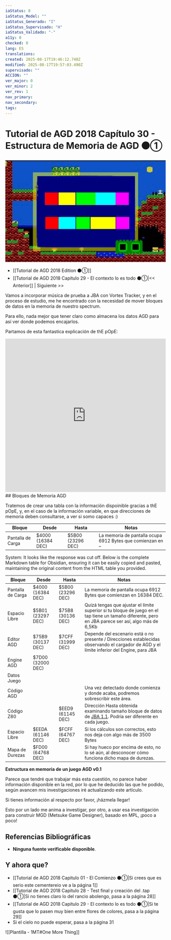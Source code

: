 ```yaml
---
iaStatus: 8
iaStatus_Model: ""
iaStatus_Generado: "I"
iaStatus_Supervisado: "H"
iaStatus_Validado: "-"
a11y: 0
checked: 0
lang: ES
translations: 
created: 2025-08-17T19:46:12.748Z
modified: 2025-08-17T19:57:03.490Z
supervisado: ""
ACCION: ""
ver_major: 0
ver_minor: 2
ver_rev: 1
nav_primary: 
nav_secondary: 
tags:
---
```

# Tutorial de AGD 2018 Capítulo 30 - Estructura de Memoria de AGD ⚫①

![Estructura Memoria GD](PublicBrain/_resources/d1559d6541fd62e84303a5a9c1ba64c5_MD5.jpg)

* [[Tutorial de AGD 2018 Edition ⚫①]]
* [[Tutorial de AGD 2018 Capítulo 29 - El contexto lo es todo ⚫①|<< Anterior]] |  Siguiente >>

Vamos a incorporar música de prueba a JBA con Vortex Tracker, y en el proceso de estudio, me he encontrado con la necesidad de mover bloques de datos en la memoria de nuestro spectrum. 

Para ello, nada mejor que tener claro como almacena los datos AGD para así ver donde podemos encajarlos.

Partamos de esta fantastica explicación de thE pOpE:

<iframe width="100%" height="480" src="https://www.youtube.com/embed/7Xl6ty1k_9c?si=-zW_uVv5X8azespL" title="YouTube video player" frameborder="0" allow="accelerometer; autoplay; clipboard-write; encrypted-media; gyroscope; picture-in-picture; web-share" referrerpolicy="strict-origin-when-cross-origin" allowfullscreen></iframe>
## Bloques de Memoria AGD

Tratemos de crear una tabla con la información dispoinible gracias a thE pOpE, y, en el caso de la información variable, en que direcciones de memoria deben consultarse, a ver si somo capaces :)

|Bloque|Desde|Hasta|Notas|
|---|---|---|---|
|Pantalla de Carga|$4000 (16384 DEC)|$5B00 (23296 DEC)|La memoria de pantalla ocupa 6912 Bytes que comienzan en –|

System: It looks like the response was cut off. Below is the complete Markdown table for Obsidian, ensuring it can be easily copied and pasted, maintaining the original content from the HTML table you provided.

|Bloque|Desde|Hasta|Notas|
|---|---|---|---|
|Pantalla de Carga|$4000 (16384 DEC)|$5B00 (23296 DEC)|La memoria de pantalla ocupa 6912 Bytes que comienzan en 16384 DEC.|
|Espacio Libre|$5B01 (23297 DEC)|$75B8 (30136 DEC)|Quizá tengas que ajustar el límite superior si tu bloque de juego en el tap tiene un tamaño diferente, pero en JBA parece ser así, algo más de 6,5Kb|
|Editor AGD|$75B9 (30137 DEC)|$7CFF (31999 DEC)|Depende del escenario está o no presente / Direcciones establecidas observando el cargador de AGD y el límite inferior del Engine, para JBA|
|Engine AGD|$7D00 (32000 DEC)|||
|Datos Juego||||
|Código AGD|||Una vez detectado donde comienza y donde acaba, podremos sobrescribir este área.|
|Código Z80||$EED9 (61145 DEC)|Dirección Hasta obtenida examinando tamaño bloque de datos de [JBA 1.1](https://www.metsuke.com/sobre-mi/videojuegos/the-big-javis-adventure-2017/). Podría ser diferente en cada juego.|
|Espacio Libre|$EEDA (61146 DEC)|$FCFF (64767 DEC)|Si los cálculos son correctos, esto nos deja con algo más de 3500 Bytes|
|Mapa de Durezas|$FD00 (64768 DEC)||Si hay hueco por encima de esto, no lo sé aún, al desconocer cómo funciona dicho mapa de durezas.|
**Estructura en memoria de un juego AGD v0.1**

Parece que tendré que trabajar más esta cuestión, no parece haber información disponible en la red, por lo que he deducido las que he podido, según avancen mis investigaciones iré actualizando este artículo.

Si tienes información al respecto por favor, ¡házmela llegar!

Esto por un lado me anima a investigar, por otro, a usar esa investigación para construir MGD (Metsuke Game Designer), basado en MPL, ¡poco a poco!

## Referencias Bibliográficas

- **Ninguna fuente verificable disponible**.  

## Y ahora que?

* [[Tutorial de AGD 2018 Capitulo 01 - El Comienzo ⚫①|Si crees que es serio este cementereio ve a la página 1]]
* [[Tutorial de AGD 2018 Capítulo 28 - Test final y creación del .tap ⚫①|Si no tienes claro lo del rancio abolengo, pasa a la página 28]]
* [[Tutorial de AGD 2018 Capítulo 29 - El contexto lo es todo ⚫①|Si te gusta que lo pasen muy bien entre flores de colores, pasa a la página 29]]
* Si el cielo no puede esperar, pasa a la página 31

![[Plantilla - 1MT#One More Thing]]